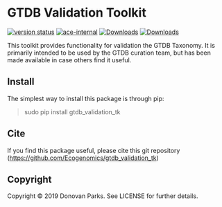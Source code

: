 # GTDB Validation Toolkit

[![version status](https://img.shields.io/pypi/v/gtdb_validation_tk.svg)](https://pypi.python.org/pypi/gtdb_validation_tk)
[![ace-internal](https://img.shields.io/conda/vn/ace-internal/gtdb_validation_tk.svg?color=green)](https://anaconda.org/ace-internal/gtdb_validation_tk)
[![Downloads](https://pepy.tech/badge/gtdb_validation_tk)](https://pepy.tech/project/gtdb_validation_tk)
[![Downloads](https://pepy.tech/badge/gtdb_validation_tk/month)](https://pepy.tech/project/gtdb_validation_tk/month)

This toolkit provides functionality for validation the GTDB Taxonomy. It is primarily intended to be used by the GTDB curation team, but has been made available in case others find it useful. 

## Install

The simplest way to install this package is through pip:
> sudo pip install gtdb_validation_tk

## Cite

If you find this package useful, please cite this git repository (https://github.com/Ecogenomics/gtdb_validation_tk)

## Copyright

Copyright © 2019 Donovan Parks. See LICENSE for further details.
